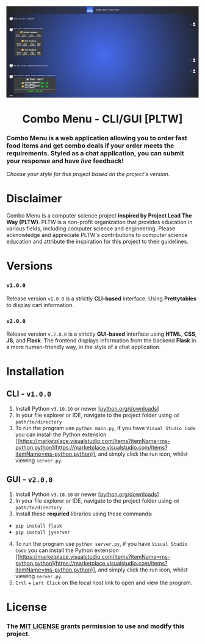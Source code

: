 <img align="center" src="images/preview_screenshot.png" alt="Preview Screenshot">

<h1 align="center">Combo Menu - CLI/GUI [PLTW]</h1>

### Combo Menu is a web application allowing you to order fast food items and get combo deals if your order meets the requirements. Styled as a chat application, you can submit your response and have *live* feedback! 

*Choose your style for this project based on the project's version.*

# Disclaimer
Combo Menu is a computer science project **inspired by Project Lead The Way (PLTW)**. PLTW is a non-profit organization that provides education in various fields, including computer science and engineering. Please acknowledge and appreciate PLTW's contributions to computer science education and attribute the inspiration for this project to their guidelines.

# Versions
### `v1.0.0`
Release version `v1.0.0` is a strictly **CLI-based** interface. Using **Prettytables** to display cart information.

### `v2.0.0`
Release version `v.2.0.0` is a strictly **GUI-based** interface using **HTML**, **CSS**, **JS**, and **Flask**. The frontend displays information from the backend **Flask** in a more human-friendly way, in the style of a chat application. 

# Installation
## CLI - `v1.0.0`
1. Install Python `v3.10.10` or newer [[python.org/downloads](https://www.python.org/downloads/)]
2. In your file explorer or IDE, navigate to the project folder using `cd path/to/directory`
3. To run the program use `python main.py`, if you have `Visual Studio Code` you can install the Python extension [[https://marketplace.visualstudio.com/items?itemName=ms-python.python](https://marketplace.visualstudio.com/items?itemName=ms-python.python)], and simply click the run icon, whilst viewing `server.py`.

## GUI - `v2.0.0`
1. Install Python `v3.10.10` or newer [[python.org/downloads](https://www.python.org/downloads/)]
2. In your file explorer or IDE, navigate to the project folder using `cd path/to/directory` 
3. Install these **requried** libraries using these commands:
- `pip install flask`
- `pip install jyserver`
4. To run the program use `python server.py`, if you have `Visual Studio Code` you can install the Python extension [[https://marketplace.visualstudio.com/items?itemName=ms-python.python](https://marketplace.visualstudio.com/items?itemName=ms-python.python)], and simply click the run icon, whilst viewing `server.py`.
5. `Crtl` + `Left Click` on the local host link to open and view the program.

# License
### The [MIT LICENSE](https://github.com/KingPr0o7/Combo-Menu/blob/main/LICENSE) grants permission to use and modify this project.
